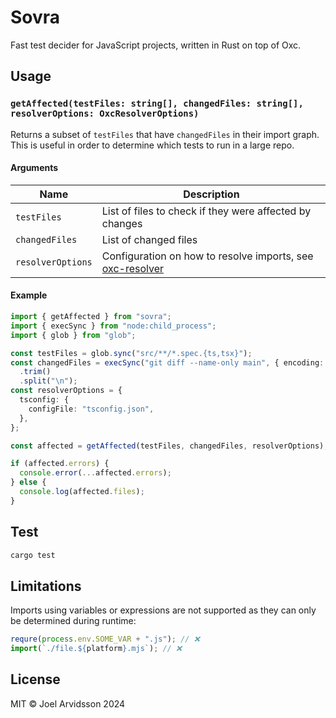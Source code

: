 # Sovra

Fast test decider for JavaScript projects, written in Rust on top of Oxc.

## Usage

### `getAffected(testFiles: string[], changedFiles: string[], resolverOptions: OxcResolverOptions)`

Returns a subset of `testFiles` that have `changedFiles` in their import graph. This is useful in order to determine which tests to run in a large repo.

#### Arguments

| Name              | Description                                                                                                                         |
| ----------------- | ----------------------------------------------------------------------------------------------------------------------------------- |
| `testFiles`       | List of files to check if they were affected by changes                                                                             |
| `changedFiles`    | List of changed files                                                                                                               |
| `resolverOptions` | Configuration on how to resolve imports, see [oxc-resolver](https://github.com/oxc-project/oxc-resolver?tab=readme-ov-file#options) |

#### Example

```ts
import { getAffected } from "sovra";
import { execSync } from "node:child_process";
import { glob } from "glob";

const testFiles = glob.sync("src/**/*.spec.{ts,tsx}");
const changedFiles = execSync("git diff --name-only main", { encoding: "utf8" })
  .trim()
  .split("\n");
const resolverOptions = {
  tsconfig: {
    configFile: "tsconfig.json",
  },
};

const affected = getAffected(testFiles, changedFiles, resolverOptions);

if (affected.errors) {
  console.error(...affected.errors);
} else {
  console.log(affected.files);
}
```

## Test

```bash
cargo test
```

## Limitations

Imports using variables or expressions are not supported as they can only be determined during runtime:

```ts
requre(process.env.SOME_VAR + ".js"); // ❌
import(`./file.${platform}.mjs`); // ❌
```

## License

MIT © Joel Arvidsson 2024
